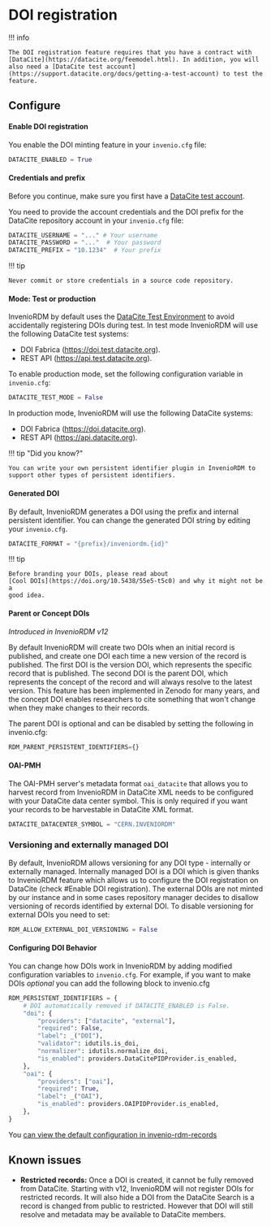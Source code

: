 # DOI registration

!!! info

    The DOI registration feature requires that you have a contract with [DataCite](https://datacite.org/feemodel.html). In addition, you will also need a [DataCite test account](https://support.datacite.org/docs/getting-a-test-account) to test the feature.

## Configure

#### Enable DOI registration

You enable the DOI minting feature in your ``invenio.cfg`` file:

```python
DATACITE_ENABLED = True
```

#### Credentials and prefix

Before you continue, make sure you first have a [DataCite test account](https://support.datacite.org/docs/getting-a-test-account).

You need to provide the account credentials and the DOI prefix for the DataCite repository account in your ``invenio.cfg`` file:

```python
DATACITE_USERNAME = "..." # Your username
DATACITE_PASSWORD = "..."  # Your password
DATACITE_PREFIX = "10.1234"  # Your prefix
```

!!! tip

    Never commit or store credentials in a source code repository.

#### Mode: Test or production

InvenioRDM by default uses the [DataCite Test Environment](https://support.datacite.org/docs/testing-guide) to avoid accidentally
registering DOIs during test. In test mode InvenioRDM will use the following DataCite test systems:

- DOI Fabrica (https://doi.test.datacite.org).
- REST API (https://api.test.datacite.org).

To enable production mode, set the following configuration variable in ``invenio.cfg``:

```python
DATACITE_TEST_MODE = False
```

In production mode, InvenioRDM will use the following DataCite systems:

- DOI Fabrica (https://doi.datacite.org).
- REST API (https://api.datacite.org).


!!! tip "Did you know?"

    You can write your own persistent identifier plugin in InvenioRDM to support other types of persistent identifiers.

#### Generated DOI

By default, InvenioRDM generates a DOI using the prefix and internal persistent
identifier. You can change the generated DOI string by editing your ``invenio.cfg``.

```python
DATACITE_FORMAT = "{prefix}/inveniordm.{id}"
```

!!! tip

    Before branding your DOIs, please read about
    [Cool DOIs](https://doi.org/10.5438/55e5-t5c0) and why it might not be a
    good idea.

#### Parent or Concept DOIs

_Introduced in InvenioRDM v12_

By default InvenioRDM will create two DOIs when an initial record is
published, and create one DOI each time a new version of the record is
published. The first DOI is the version DOI, which represents the specific
record that is published. The second DOI is the parent DOI, which represents
the concept of the record and will always resolve to the latest version.
This feature has been implemented in Zenodo for many years, and the concept DOI enables
researchers to cite something that won't change when they make changes to their
records. 

The parent DOI is optional and can be disabled by setting the following in
invenio.cfg:

```python
RDM_PARENT_PERSISTENT_IDENTIFIERS={}
```


#### OAI-PMH

The OAI-PMH server's metadata format ``oai_datacite`` that allows you to harvest record from InvenioRDM in DataCite XML needs to be configured with your DataCite data center symbol. This is only required if you want your records to be harvestable in DataCite XML format.

```python
DATACITE_DATACENTER_SYMBOL = "CERN.INVENIORDM"
```

### Versioning and externally managed DOI

By default, InvenioRDM allows versioning for any DOI type - internally or externally managed. Internally managed DOI is a DOI which is given thanks to InvenioRDM feature which allows us to configure the DOI registration on DataCite (check #Enable DOI registration). The external DOIs are not minted by our instance and in some cases repository manager decides to disallow versioning of records identified by external DOI. To disable versioning for external DOIs you need to set:

```python
RDM_ALLOW_EXTERNAL_DOI_VERSIONING = False
```

#### Configuring DOI Behavior

You can change how DOIs work in InvenioRDM by adding modified configuration variables to `invenio.cfg`. For example, if you want to make DOIs *optional* you can add the following block to invenio.cfg

```python
RDM_PERSISTENT_IDENTIFIERS = {
    # DOI automatically removed if DATACITE_ENABLED is False.
    "doi": {
        "providers": ["datacite", "external"],
        "required": False,
        "label": _("DOI"),
        "validator": idutils.is_doi,
        "normalizer": idutils.normalize_doi,
        "is_enabled": providers.DataCitePIDProvider.is_enabled,
    },
    "oai": {
        "providers": ["oai"],
        "required": True,
        "label": _("OAI"),
        "is_enabled": providers.OAIPIDProvider.is_enabled,
    },
}
```
You [can view the default configuration in invenio-rdm-records](https://github.com/inveniosoftware/invenio-rdm-records/blob/e64dd0b81757a391584e63d162d5e6caf6780637/invenio_rdm_records/config.py#L322)

## Known issues

- **Restricted records:** Once a DOI is created, it cannot be fully removed from DataCite. Starting with v12, InvenioRDM will not register DOIs for restricted records. It will also hide a DOI from the DataCite Search is a record is changed from public to restricted. However that DOI will still resolve and metadata may be available to DataCite members.
